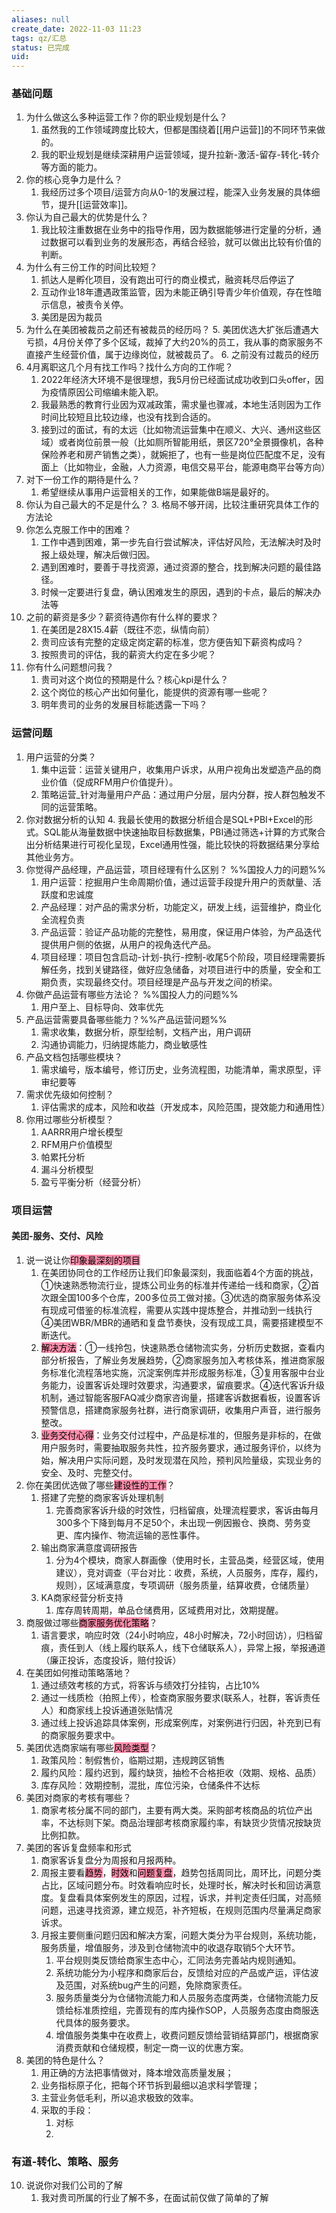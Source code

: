 ```yaml
---
aliases: null
create_date: 2022-11-03 11:23
tags: qz/汇总
status: 已完成
uid: 
---
```

###  基础问题

1. 为什么做这么多种运营工作？你的职业规划是什么？
	1. 虽然我的工作领域跨度比较大，但都是围绕着[[用户运营]]的不同环节来做的。
	2. 我的职业规划是继续深耕用户运营领域，提升拉新-激活-留存-转化-转介等方面的能力。
2. 你的核心竞争力是什么？
	1. 我经历过多个项目/运营方向从0-1的发展过程，能深入业务发展的具体细节，提升[[运营效率]]。
3. 你认为自己最大的优势是什么？
	1. 我比较注重数据在业务中的指导作用，因为数据能够进行定量的分析，通过数据可以看到业务的发展形态，再结合经验，就可以做出比较有价值的判断。
4. 为什么有三份工作的时间比较短？
	1. 抓达人是孵化项目，没有跑出可行的商业模式，融资耗尽后停运了
	2. 互动作业18年遭遇政策监管，因为未能正确引导青少年价值观，存在性暗示信息，被责令关停。
	3. 美团是因为裁员
5. 为什么在美团被裁员之前还有被裁员的经历吗？
	5. 美团优选大扩张后遭遇大亏损，4月份关停了多个区域，裁掉了大约20%的员工，我从事的商家服务不直接产生经营价值，属于边缘岗位，就被裁员了。
	6. 之前没有过裁员的经历
6. 4月离职这几个月有找工作吗？找什么方向的工作呢？
	1. 2022年经济大环境不是很理想，我5月份已经面试成功收到口头offer，因为疫情原因公司缩编未能入职。
	2. 我最熟悉的教育行业因为双减政策，需求量也骤减，本地生活则因为工作时间比较短且比较边缘，也没有找到合适的。
	3. 接到过的面试，有的太远（比如物流运营集中在顺义、大兴、通州这些区域）或者岗位前景一般（比如厕所智能用纸，景区720°全景摄像机，各种保险养老和房产销售之类），就婉拒了，也有一些是岗位匹配度不足，没有面上（比如物业，金融，人力资源，电信交易平台，能源电商平台等方向）
7. 对下一份工作的期待是什么？
	1. 希望继续从事用户运营相关的工作，如果能做B端是最好的。
8. 你认为自己最大的不足是什么？
	3. 格局不够开阔，比较注重研究具体工作的方法论
9. 你怎么克服工作中的困难？
	1. 工作中遇到困难，第一步先自行尝试解决，评估好风险，无法解决时及时报上级处理，解决后做归因。
	2. 遇到困难时，要善于寻找资源，通过资源的整合，找到解决问题的最佳路径。
	3. 时候一定要进行复盘，确认困难发生的原因，遇到的卡点，最后的解决办法等
10. 之前的薪资是多少？薪资待遇你有什么样的要求？
	1. 在美团是28X15.4薪（既往不恋，纵情向前）
	2. 贵司应该有完整的定级定岗定薪的标准，您方便告知下薪资构成吗？
	3. 按照贵司的评估，我的薪资大约定在多少呢？
11. 你有什么问题想问我？
	1. 贵司对这个岗位的预期是什么？核心kpi是什么？
	2. 这个岗位的核心产出如何量化，能提供的资源有哪一些呢？
	3. 明年贵司的业务的发展目标能透露一下吗？

### 运营问题

1. 用户运营的分类？
	1. 集中运营：运营关键用户，收集用户诉求，从用户视角出发塑造产品的商业价值（促成RFM用户价值提升）。
	2. 策略运营_针对海量用户产品：通过用户分层，层内分群，按人群包触发不同的运营策略。
2. 你对数据分析的认知
	4. 我最长使用的数据分析组合是SQL+PBI+Excel的形式。SQL能从海量数据中快速抽取目标数据集，PBI通过筛选+计算的方式聚合出分析结果进行可视化呈现，Excel通用性强，能比较快的将数据结果分享给其他业务方。
3. 你觉得产品经理，产品运营，项目经理有什么区别？ %%国投人力的问题%%
	1. 用户运营：挖掘用户生命周期价值，通过运营手段提升用户的贡献量、活跃度和忠诚度
	2. 产品经理：对产品的需求分析，功能定义，研发上线，运营维护，商业化全流程负责
	3. 产品运营：验证产品功能的完整性，易用度，保证用户体验，为产品迭代提供用户侧的依据，从用户的视角迭代产品。
	4. 项目经理：项目包含启动-计划-执行-控制-收尾5个阶段，项目经理需要拆解任务，找到关键路径，做好应急储备，对项目进行中的质量，安全和工期负责，实现最终交付。项目经理是产品与开发之间的桥梁。
4. 你做产品运营有哪些方法论？ %%国投人力的问题%%
	1. 用户至上、目标导向、效率优先
5. 产品运营需要具备哪些能力？%%产品运营问题%%
	1. 需求收集，数据分析，原型绘制，文档产出，用户调研
	2. 沟通协调能力，归纳提炼能力，商业敏感性
6. 产品文档包括哪些模块？
	1. 需求编号，版本编号，修订历史，业务流程图，功能清单，需求原型，评审纪要等
7. 需求优先级如何控制？
	1. 评估需求的成本，风险和收益（开发成本，风险范围，提效能力和通用性）
8. 你用过哪些分析模型？
	1. AARRR用户增长模型
	2. RFM用户价值模型
	3. 帕累托分析
	4. 漏斗分析模型
	5. 盈亏平衡分析（经营分析）

### 项目运营
#### 美团-服务、交付、风险
1. 说一说让你<mark style="background: #FF5582A6;">印象最深刻的项目</mark>
	1. 在美团协同仓的工作经历让我们印象最深刻，我面临着4个方面的挑战，①快速熟悉物流行业，提炼公司业务的标准并传递给一线和商家，②首次跟全国100多个仓库，200多位员工做对接。③优选的商家服务体系没有现成可借鉴的标准流程，需要从实践中提炼整合，并推动到一线执行 ④美团WBR/MBR的通晒和复盘节奏快，没有现成工具，需要搭建模型不断迭代。
	2. <mark style="background: #FF5582A6;">解决方法</mark>：①一线拎包，快速熟悉仓储物流实务，分析历史数据，查看内部分析报告，了解业务发展趋势，②商家服务加入考核体系，推进商家服务标准化流程落地实施，沉淀案例库并形成服务标准，③复用客服中台业务能力，设置客诉处理时效要求，沟通要求，留痕要求。④迭代客诉升级机制，通过智能客服FAQ减少商家咨询量，搭建客诉数据看板，设置客诉预警信息，搭建商家服务社群，进行商家调研，收集用户声音，进行服务整改。
	3. <mark style="background: #FF5582A6;">业务交付心得</mark>：业务交付过程中，产品是标准的，但服务是非标的，在做用户服务时，需要抽取服务共性，拉齐服务要求，通过服务评价，以终为始，解决用户实际问题，及时发现潜在风险，预判风险量级，实现业务的安全、及时、完整交付。
2. 你在美团优选做了哪些<mark style="background: #FF5582A6;">建设性的工作</mark>？
	1. 搭建了完整的商家客诉处理机制
		1. 完善商家客诉升级的时效性，归档留痕，处理流程要求，客诉由每月300多个下降到每月不足50个，未出现一例因搬仓、换商、劳务变更、库内操作、物流运输的恶性事件。
	2. 输出商家满意度调研报告
		1. 分为4个模块，商家人群画像（使用时长，主营品类，经营区域，使用建议），竞对调查（平台对比：收费，系统，人员服务，库存，履约，规则），区域满意度，专项调研（服务质量，结算收费，仓储质量）
	3. KA商家经营分析支持
		1. 库存周转周期，单品仓储费用，区域费用对比，效期提醒。
3. 商服做过哪些<mark style="background: #FF5582A6;">商家服务优化策略</mark>？
	1. 语言要求，响应时效（24小时响应，48小时解决，72小时回访），归档留痕，责任到人（线上履约联系人，线下仓储联系人），异常上报，举报通道（廉正投诉，态度投诉，赔付投诉）
4. 在美团如何推动策略落地？
	1. 通过绩效考核的方式，将客诉与绩效打分挂钩，占比10%
	2. 通过一线质检（拍照上传），检查商家服务要求(联系人，社群，客诉责任人）和商家线上投诉通道张贴情况
	3. 通过线上投诉追踪具体案例，形成案例库，对案例进行归因，补充到已有的商家服务要求中。
5. 美团优选商家端有哪些<mark style="background: #FF5582A6;">风险类型</mark>？
	1. 政策风险：制假售价，临期过期，违规跨区销售
	2. 履约风险：履约迟到，履约缺货，抽检不合格拒收（效期、规格、品质）
	3. 库存风险：效期控制，混批，库位污染，仓储条件不达标
6. 美团对商家的考核有哪些？
	1. 商家考核分属不同的部门，主要有两大类。采购部考核商品的坑位产出率，不达标则下架。商品治理部考核商家履约率，有缺货少货情况按缺货比例扣款。
7. 美团的客诉复盘频率和形式
	1. 商家客诉复盘分为周报和月报两种。
	2. 周报主要看<mark style="background: #FF5582A6;">趋势</mark>，<mark style="background: #FF5582A6;">时效</mark>和<mark style="background: #FF5582A6;">问题复盘</mark>，趋势包括周同比，周环比，问题分类占比，区域问题分布。时效看响应时长，处理时长，解决时长和回访满意度。复盘看具体案例发生的原因，过程，诉求，并判定责任归属，对高频问题，迅速寻找资源，建立规范，补齐短板，在规则范围内尽量满足商家诉求。
	3. 月报主要侧重问题归因和解决方案，问题大类分为平台规则，系统功能，服务质量，增值服务，涉及到仓储物流中的收退存取销5个大环节。
		1. 平台规则类反馈给商家生态中心，汇同法务完善站内规则通知。
		2. 系统功能分为小程序和商家后台，反馈给对应的产品或产运，评估波及范围，对系统bug产生的问题，免除商家责任。
		3. 服务质量类分为仓储物流能力和人员服务态度两类，仓储物流能力反馈给标准质控组，完善现有的库内操作SOP，人员服务态度由商服迭代具体的服务要求。
		4. 增值服务类集中在收费上，收费问题反馈给营销结算部门，根据商家消费贡献和仓储规模，制定一商一议的优惠方案。  
8. 美团的特色是什么？
	1. 用正确的方法把事情做对，降本增效高质量发展；
	2. 业务指标原子化，把每个环节拆到最细以追求科学管理；
	3. 主营业务低毛利，所以追求极致的效率。
	4. 采取的手段：
		1. 对标
		2. 
### 有道-转化、策略、服务

10. 说说你对我们公司的了解
	1. 我对贵司所属的行业了解不多，在面试前仅做了简单的了解




